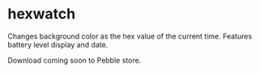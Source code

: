# hexwatch
Changes background color as the hex value of the current time. Features battery level display and date. 

Download coming soon to Pebble store.
